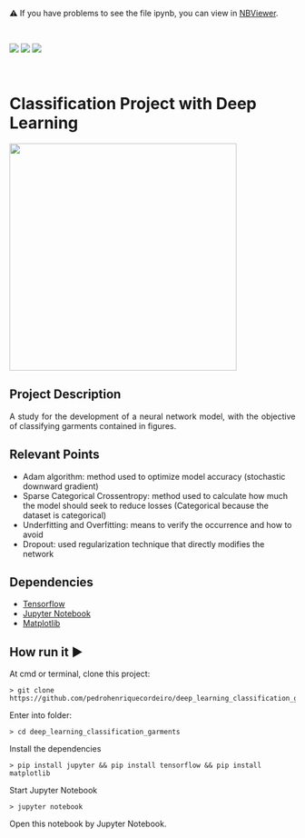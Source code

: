:warning: If you have problems to see the file ipynb, 
you can view in [NBViewer](https://nbviewer.jupyter.org/github/pedrohenriquecordeiro/deep_learning_classification_garments/blob/master/notebook.ipynb).

<br/>

<p>
<img src="https://img.shields.io/static/v1?label=Python&logoColor=sucess&message=jupyter&color=yellow&style=for-the-badge&logo=Python"/>
<img src="http://img.shields.io/static/v1?label=License&message=MIT&color=green&style=for-the-badge"/>
<img src="http://img.shields.io/static/v1?label=STATUS&message=EM%20DESENVOLVIMENTO&color=RED&style=for-the-badge"/>
</p>

<br/>

# Classification Project with Deep Learning 
<img src="https://user-images.githubusercontent.com/29979127/85621784-31eb0400-b63c-11ea-82ba-f591167f2441.png" width=400/>

## Project Description
<p align="justify"> 
    A study for the development of a neural network model, with the objective of classifying garments contained in figures.
</p>


## Relevant Points
* Adam algorithm: method used to optimize model accuracy (stochastic downward gradient)
* Sparse Categorical Crossentropy: method used to calculate how much the model should seek to reduce losses (Categorical because the dataset is categorical)
* Underfitting and Overfitting: means to verify the occurrence and how to avoid
* Dropout: used regularization technique that directly modifies the network

## Dependencies
- [Tensorflow](https://www.tensorflow.org/api_docs)
- [Jupyter Notebook](https://jupyter.org/)
- [Matplotlib](https://matplotlib.org/)

## How run it :arrow_forward:
At cmd or terminal, clone this project:
```
> git clone https://github.com/pedrohenriquecordeiro/deep_learning_classification_garments.git
```
Enter into folder:
```
> cd deep_learning_classification_garments
```
Install the dependencies
```
> pip install jupyter && pip install tensorflow && pip install matplotlib
```
Start Jupyter Notebook 
```
> jupyter notebook
```
Open this notebook by Jupyter Notebook.




